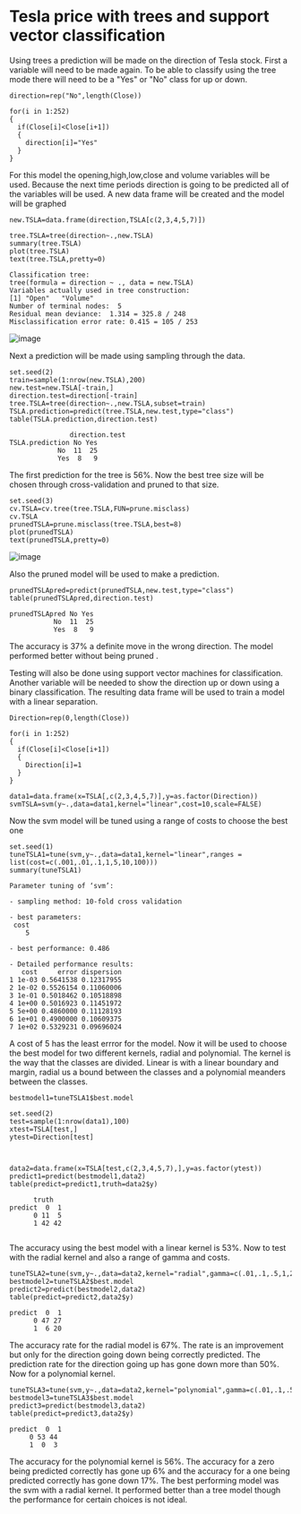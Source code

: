 # Tesla price with trees and support vector classification

Using trees a prediction will be made on the direction of Tesla stock.  First 
a variable will need to be made again.  To be able to classify using the tree mode
there will need to be a "Yes" or "No" class for up or down.  
```
direction=rep("No",length(Close))

for(i in 1:252)
{
  if(Close[i]<Close[i+1])
  {
    direction[i]="Yes"
  }
}
```
For this model the opening,high,low,close and volume variables will be used.
Because the next time periods direction is going to be predicted all of the 
variables will be used.  A new data frame will be created and the model will be graphed

```
new.TSLA=data.frame(direction,TSLA[c(2,3,4,5,7)])

tree.TSLA=tree(direction~.,new.TSLA)
summary(tree.TSLA)
plot(tree.TSLA)
text(tree.TSLA,pretty=0)

Classification tree:
tree(formula = direction ~ ., data = new.TSLA)
Variables actually used in tree construction:
[1] "Open"   "Volume"
Number of terminal nodes:  5 
Residual mean deviance:  1.314 = 325.8 / 248 
Misclassification error rate: 0.415 = 105 / 253 

```
![image](https://user-images.githubusercontent.com/58529391/74867036-d1a02a80-5308-11ea-95a7-2cd9c22b4435.png)

Next a prediction will be made using sampling through the data.
```
set.seed(2)
train=sample(1:nrow(new.TSLA),200)
new.test=new.TSLA[-train,]
direction.test=direction[-train]
tree.TSLA=tree(direction~.,new.TSLA,subset=train)
TSLA.prediction=predict(tree.TSLA,new.test,type="class")
table(TSLA.prediction,direction.test)

               direction.test
TSLA.prediction No Yes
            No  11  25
            Yes  8   9
```
The first prediction for the tree is 56%.  Now the best tree size will be chosen
through cross-validation and pruned to that size.
```
set.seed(3)
cv.TSLA=cv.tree(tree.TSLA,FUN=prune.misclass)
cv.TSLA
prunedTSLA=prune.misclass(tree.TSLA,best=8)
plot(prunedTSLA)
text(prunedTSLA,pretty=0)

```
![image](https://user-images.githubusercontent.com/58529391/74867063-dc5abf80-5308-11ea-95a3-b5cdc6e237fd.png)

Also the pruned model will be used to make a prediction.
```
prunedTSLApred=predict(prunedTSLA,new.test,type="class")
table(prunedTSLApred,direction.test)

prunedTSLApred No Yes
           No  11  25
           Yes  8   9
```
The accuracy is 37% a definite move in the wrong direction.  The model performed
better without being pruned .  

Testing will also be done using support vector machines for classification.
Another variable will be needed to show the direction up or down using a 
binary classification.  The resulting data frame will be used to train a 
model with a linear separation.  
```
Direction=rep(0,length(Close))

for(i in 1:252)
{
  if(Close[i]<Close[i+1])
  {
    Direction[i]=1
  }
}

data1=data.frame(x=TSLA[,c(2,3,4,5,7)],y=as.factor(Direction))
svmTSLA=svm(y~.,data=data1,kernel="linear",cost=10,scale=FALSE)

```
Now the svm model will be tuned using a range of costs to choose the best one
```
set.seed(1)
tuneTSLA1=tune(svm,y~.,data=data1,kernel="linear",ranges = list(cost=c(.001,.01,.1,1,5,10,100)))
summary(tuneTSLA1)

Parameter tuning of ‘svm’:

- sampling method: 10-fold cross validation 

- best parameters:
 cost
    5

- best performance: 0.486 

- Detailed performance results:
   cost     error dispersion
1 1e-03 0.5641538 0.12317955
2 1e-02 0.5526154 0.11060006
3 1e-01 0.5018462 0.10518898
4 1e+00 0.5016923 0.11451972
5 5e+00 0.4860000 0.11128193
6 1e+01 0.4900000 0.10609375
7 1e+02 0.5329231 0.09696024
```
A cost of 5 has the least errror for the model.  Now it will be used to choose the 
best model for two different kernels, radial and polynomial.  The kernel is the way
that the classes are divided.  Linear is with a linear boundary and margin, radial 
us a bound between the classes and a polynomial meanders between the classes.
```
bestmodel1=tuneTSLA1$best.model

set.seed(2)
test=sample(1:nrow(data1),100)
xtest=TSLA[test,]
ytest=Direction[test]



data2=data.frame(x=TSLA[test,c(2,3,4,5,7),],y=as.factor(ytest))
predict1=predict(bestmodel1,data2)
table(predict=predict1,truth=data2$y)

      truth
predict  0  1
      0 11  5
      1 42 42
     
```
The accuracy using the best model with a linear kernel is 53%.  Now to test with the 
radial kernel and also a range of gamma and costs.
```
tuneTSLA2=tune(svm,y~.,data=data2,kernel="radial",gamma=c(.01,.1,.5,1,2,3,4),ranges=list(cost=c(.001,.01,.1,1,5,10,100)))
bestmodel2=tuneTSLA2$best.model
predict2=predict(bestmodel2,data2)
table(predict=predict2,data2$y)

predict  0  1
      0 47 27
      1  6 20
 ```
 The accuracy rate for the radial model is 67%.  The rate is an improvement but
 only for the direction going down being correctly predicted.  The prediction rate for 
 the direction going up has gone down more than 50%.  
 Now for a polynomial kernel.
 ```
 tuneTSLA3=tune(svm,y~.,data=data2,kernel="polynomial",gamma=c(.01,.1,.5,1,2,3,4),ranges=list(cost=c(.001,.01,.1,1,5,10,100)))
 bestmodel3=tuneTSLA3$best.model
 predict3=predict(bestmodel3,data2)
 table(predict=predict3,data2$y)
 
 predict  0  1
      0 53 44
      1  0  3
 ```
 The accuracy for the polynomial kernel is 56%.  The accuracy for a zero being predicted correctly has gone up 6% and the 
 accuracy for a one being predicted correctly has gone down 17%.  The best performing model was the svm with a radial
 kernel.  It performed better than a tree model though the performance for certain choices is not ideal.
